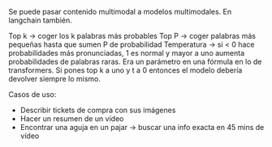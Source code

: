 Se puede pasar contenido multimodal a modelos multimodales. En langchain también.

Top k -> coger los k palabras más probables
Top P -> coger palabras más pequeñas hasta que sumen P de probabilidad
Temperatura -> si < 0 hace probabilidades más pronunciadas, 1 es normal y mayor a uno aumenta probabilidades de palabras raras. Era un parámetro en una fórmula en lo de transformers.
Si pones top k a uno y t a 0 entonces el modelo debería devolver siempre lo mismo.

Casos de uso: 
- Describir tickets de compra con sus imágenes
- Hacer un resumen de un vídeo
- Encontrar una aguja en un pajar -> buscar una info exacta en 45 mins de vídeo

